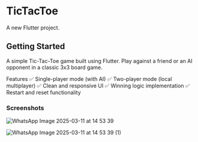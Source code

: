 # TicTacToe

A new Flutter project.

## Getting Started

A simple Tic-Tac-Toe game built using Flutter. Play against a friend or an AI opponent in a classic 3x3 board game.

Features
✅ Single-player mode (with AI)
✅ Two-player mode (local multiplayer)
✅ Clean and responsive UI
✅ Winning logic implementation
✅ Restart and reset functionality

### Screenshots

![WhatsApp Image 2025-03-11 at 14 53 39](https://github.com/user-attachments/assets/ec6ed1e3-4804-44c9-85a0-4b261fcbfb01)


![WhatsApp Image 2025-03-11 at 14 53 39 (1)](https://github.com/user-attachments/assets/2c6c8d36-ad70-4a89-8a9e-149684ab150c)






